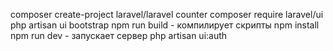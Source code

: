 composer create-project laravel/laravel counter
composer require laravel/ui
php artisan ui bootstrap
npm run build - компилирует скрипты
npm install
npm run dev - запускает сервер
php artisan ui:auth

